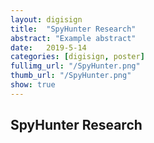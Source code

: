 ```yaml
---
layout: digisign
title:  "SpyHunter Research"
abstract: "Example abstract"
date:   2019-5-14
categories: [digisign, poster]
fullimg_url: "/SpyHunter.png"
thumb_url: "/SpyHunter.png"
show: true
---
```

## SpyHunter Research
